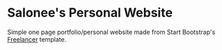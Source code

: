 # Salonee's Personal Website

Simple one page portfolio/personal website made from Start Bootstrap's [Freelancer](http://startbootstrap.com/template-overviews/freelancer/) template.
